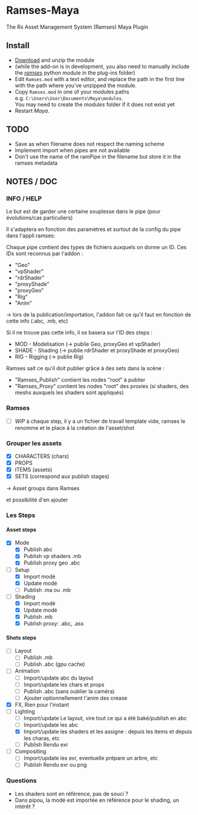 # Ramses-Maya
 The Rx Asset Management System (Ramses) Maya Plugin

## Install

- [Download](https://github.com/Rainbox-dev/Ramses-Maya/archive/refs/heads/main.zip) and unzip the module
- (while the add-on is in development, you also need to manually include the [*ramses*](https://github.com/Rainbox-dev/Ramses-Py) python module in the plug-ins folder)
- Edit `Ramses.mod` with a text editor, and replace the path in the first line with the path where you've unzipped the module.
- Copy `Ramses.mod` in one of your modules paths  
    e.g. `C:\Users\User\Documents\Maya\modules`.  
    You may need to create the *modules* folder if it does not exist yet
- Restart *Maya*.

## TODO

- Save as when filename does not respect the naming scheme
- Implement import when pipes are not available
- Don't use the name of the ramPipe in the filename but store it in the ramses metadata

## NOTES / DOC

### INFO / HELP

Le but est de garder une certaine souplesse dans le pipe (pour évolutions/cas particuliers)

Il s'adaptera en fonction des paramètres et surtout de la config du pipe dans l'appli ramses: 

Chaque pipe contient des types de fichiers auxquels on donne un ID. Ces IDs sont reconnus par l'addon :

- "Geo"
- "vpShader"
- "rdrShader"
- "proxyShade"
- "proxyGeo"
- "Rig"
- "Anim"

-> lors de la publication/importation, l'addon fait ce qu'il faut en fonction de cette info (.abc, .mb, etc)

Si il ne trouve pas cette info, il se basera sur l'ID des steps :

- MOD - Modelisation (-> publie Geo, proxyGeo et vpShader)
- SHADE - Shading (-> publie rdrShader et proxyShade et proxyGeo)
- RIG - Rigging (-> publie Rig)

Ramses sait ce qu'il doit publier grâce à des sets dans la scène :

- "Ramses_Publish" contient les nodes "root" à publier
- "Ramses_Proxy" contient les nodes "root" des proxies (si shaders, des meshs auxquels les shaders sont appliqués)

### Ramses

- [ ] *WIP* à chaque step, il y a un fichier de travail template vide, ramses le renomme et le place à la création de l'asset/shot

### Grouper les assets

- [x] CHARACTERS (chars)
- [x] PROPS
- [x] ITEMS (assets)
- [x] SETS (correspond aux publish stages)

-> Asset groups dans Ramses

et possibilité d'en ajouter

### Les Steps

#### Asset steps

- [x] Mode
  - [x] Publish abc
  - [x] Publish vp shaders .mb
  - [x] Publish proxy geo .abc
- [ ] Setup
  - [x] Import modé
  - [x] Update modé
  - [ ] Publish .ma ou .mb
- [ ] Shading
  - [x] Import modé
  - [x] Update modé
  - [x] Publish .mb
  - [x] Publish proxy: .abc, .ass

#### Shots steps

- [ ] Layout
  - [ ] Publish .mb
  - [ ] Publish .abc (gpu cache)
- [ ] Animation
  - [ ] Import/update abc du layout
  - [ ] Import/update les chars et props
  - [ ] Publish .abc (sans oublier la caméra)
  - [ ] Ajouter optionnellement l'anim des crease
- [x] FX, Rien pour l'instant
- [ ] Lighting
  - [ ] Import/update Le layout, vire tout ce qui a été baké/publish en abc
  - [ ] Import/update les abc
  - [x] Import/update les shaders et les assigne : depuis les items et depuis les charas, etc
  - [ ] Publish Rendu exr
- [ ] Compositing
  - [ ] Import/update les exr, eventuelle prépare un arbre, etc
  - [ ] Publish Rendu exr ou png

### Questions

- Les shaders sont en référence, pas de souci ?
- Dans pipou, la modé est importée en référence pour le shading, un intérêt ?
